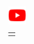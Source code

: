 <table><tbody><tr></tr><tr><td align="left"></td>
<img style="width:36px; height:36px;" src="https://github.com/Li-Deheng/icons-svg/blob/main/Google/Apps/google-youtube.svg" alt="google-youtube" title="google-youtube" target="_blank"> 
</td></tr></tbody></table><br>